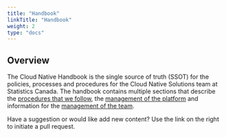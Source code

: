```yaml
---
title: "Handbook"
linkTitle: "Handbook"
weight: 2
type: "docs"
---
```


## Overview

The Cloud Native Handbook is the single source of truth (SSOT) for the policies, processes and procedures for the Cloud Native Solutions team at Statistics Canada. The handbook contains multiple sections that describe the [procedures that we follow](/docs/handbook/standard-operating-procedures/), the [management of the platform](/docs/handbook/technical-advisory-group/) and information for the [management of the team](/docs/handbook/administrative/).

Have a suggestion or would like add new content? Use the link on the right to initiate a pull request.
